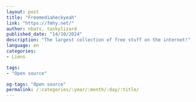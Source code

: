 ```yaml
---
layout: post
title: "Freemediaheckyeah"
link: "https://fmhy.net/"
author: nbats, taskylizard
published_date: "14/10/2024"
description: "The largest collection of free stuff on the internet!"
language: en
categories:
- Liens

tags:
- "Open source"

og-tags: "Open source"
permalink: /:categories/:year/:month/:day/:title/
---
```

